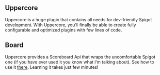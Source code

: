 ## Uppercore
Uppercore is a huge plugin that contains all needs for dev-friendly Spigot development.
With Uppercore, you'll finally be able to create fully configurable and optimized plugins with few lines of code.

## Board
Uppercore provides a Scoreboard Api that wraps the uncomfortable Spigot one (if you have ever used it you know what I'm talking about).
See how to use it [there](https://github.com/upperlevel/uppercore/wiki/Board). Learning it takes just few minutes!
